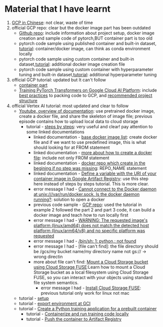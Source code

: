 # Material that I have learnt
1. [GCP in Chinese](https://github.com/tinghe14/apachecn-dl-zh/blob/master/docs/handson-ai-gcp/SUMMARY.md): not clear, waste of time
2. official GCP repo: clear but the docker image part has been outdated
    - [Github repo](https://github.com/GoogleCloudPlatform/cloudml-samples/tree/main): include information about project setup, docker image creation and sample code of pytorch,BUT container part is too old
    - pytorch code sample using published container and built-in dataset, [tutorial](https://github.com/GoogleCloudPlatform/cloudml-samples/tree/main/pytorch/containers/published_container): container/docker image, can think as conda environment locally
    - pytorch code sample using custom container and built-in dataset,[tutorial](https://github.com/GoogleCloudPlatform/cloudml-samples/tree/main/pytorch/containers/custom_container): additional docker image creation file
    - pytorch code sample using custom container with hyperparameter tuning and built-in dataset,[tutorial](https://github.com/GoogleCloudPlatform/cloudml-samples/tree/main/pytorch/containers/hp_tuning): additional hyperparameter tuning
3. official GCP tutorial: updated but It can't follow
    - [container part](https://cloud.google.com/ai-platform/docs/getting-started-keras)
    - [Training PyTorch Transformers on Google Cloud AI Platform](https://nordcloud.com/tech-community/training-pytorch-transformers-on-google-cloud-ai-platform/): include [best practices](https://cloud.google.com/ai-platform/training/docs/packaging-trainer) to packing code to GCP, and [recommended project structure](https://cloud.google.com/ai-platform/training/docs/packaging-trainer#project-structure)
4. official Vertex AI tutorial: most updated and clear to follow
    - [Youtube, overview of documentation](https://www.youtube.com/watch?v=VRQXIiNLdAk): use pretrained docker image, create a docker file, and share the skeleton of image file; previous episode contains how to upload local data to cloud storage
        - tutorial - [steps by steps](https://www.youtube.com/redirect?event=video_description&redir_token=QUFFLUhqbkRaWElYeVhSdnNuZS1uUENYZHlqQ1VHeGJtZ3xBQ3Jtc0tremd0WGw0X1VxcTlYMzhfQzg4bkpxaDZfN25jSFZHUDg0bDZyUzRKdHB6bk5VbzYzRkJkQ0RGR1FqcHFOanMzVWdJdS05bF9UNlFsUUlCR0lRTVpqd3ZZQUpvUjRyZnRIV2tmaHVNM3hwNWt1UzFUVQ&q=https%3A%2F%2Fgoo.gle%2F3w7kGvV&v=VRQXIiNLdAk): very useful and clear! pay attention to some linked documentations
            - linked documentation - [base docker image list](https://cloud.google.com/deep-learning-containers/docs/choosing-container#choose_a_container_image_type?utm_campaign=CDR_sar_aiml_ucaiplabs_011321&utm_source=external&utm_medium=web): create docker file and if we want to use predefined image, this is what should looking for at FROM statement
            - linked documentation - [more about how to create a docker file](https://cloud.google.com/vertex-ai/docs/training/create-custom-container#create_a_dockerfile): include not only FROM statement
            - linked documentation - [docker repo which create in the begining if no step was missing](https://cloud.google.com/artifact-registry/docs/docker/store-docker-container-images#before-you-begin): REPO_NAME statement
            - linked documentation - [Define a variable with the URI of your container image in Google Artifact Registry](https://cloud.google.com/vertex-ai/docs/training/create-custom-container#create_a_dockerfile): use this step here instead of steps by steps tutorial. This is more clear.
            - error message I had - [Cannot connect to the Docker daemon at unix:///var/run/docker.sock. Is the docker daemon running?](https://stackoverflow.com/questions/54437744/how-to-start-docker-from-command-line-in-mac): solution to open a docker
            - previous code sample - [GCP repo](https://github.com/GoogleCloudPlatform/cloudml-samples/tree/main/pytorch/containers/published_container): used the tutorial in example 2 followed the part 2 and part 3 code, it can build a docker image and teach how to run locally first
            - error message I had - [WARNING: The requested image's platform (linux/amd64) does not match the detected host platform (linux/arm64/v8) and no specific platform was requested](https://stackoverflow.com/questions/72152446/warning-the-requested-images-platform-linux-amd64-does-not-match-the-detecte#:~:text=Put%20this%20line%20%2D%2Dplatform%20linux/amd64%20after%20docker%20run.%20It%20works%20for%20me%2C%20using%20Macbook%20M1.)
            - error message I had - [/bin/sh: 1: python,: not found](https://stackoverflow.com/questions/32709075/docker-image-error-bin-sh-1-python-not-found)
            - error message I had - [file can't find]: the file directory should be /gcs/my bucket name/my directory name not gs:// -> wrong directin
            - more about file can't find: [Mount a Cloud Storage bucket using Cloud Storage FUSE](https://cloud.google.com/storage/docs/gcsfuse-quickstart-mount-bucket):Learn how to mount a Cloud Storage bucket as a local filesystem using Cloud Storage FUSE, so you can interact with your objects using standard file system semantics.
                - error message I had - [Install Cloud Storage FUSE](): previous tutorial only work for linux not mac
    - tutorial - [setup](https://cloud.google.com/vertex-ai/docs/start/cloud-environment)
    - tutorial - [export environment at GCI](https://cloud.google.com/vertex-ai/docs/tutorials/text-classification-automl)
    - tutorial - [Create a Python training application for a prebuilt container](https://cloud.google.com/vertex-ai/docs/training/create-python-pre-built-container?_ga=2.78161364.1169932329.1685983386-1703019298.1684697406&_gac=1.123091193.1685635930.Cj0KCQjw4NujBhC5ARIsAF4Iv6dUxaJlcW7I1ourBHTusyrNz8FSF2JwF3IkOTpaH20BRe0oxoX7LkUaAremEALw_wcB)
        - tutorial - [Containerize and run training code locally](https://cloud.google.com/vertex-ai/docs/training/containerize-run-code-local)
        - tutorial - [Push the container to Artifact Registry](https://cloud.google.com/vertex-ai/docs/training/create-custom-container#build-and-push-container)
